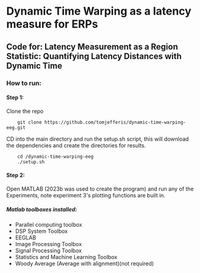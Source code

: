 # Dynamic Time Warping as a latency measure for ERPs
## Code for: Latency Measurement as a Region Statistic: Quantifying Latency Distances with Dynamic Time 

### How to run:
#### Step 1:
Clone the repo
```
    git clone https://github.com/tomjefferis/dynamic-time-warping-eeg.git
```
CD into the main directory and run the setup.sh script, this will download the dependencies and create the directories for results.
```
    cd /dynamic-time-warping-eeg
    ./setup.sh
```
#### Step 2:
Open MATLAB (2023b was used to create the program) and run any of the Experiments, note experiment 3's plotting functions are built in.
##### Matlab toolboxes installed:
- Parallel computing toolbox
- DSP System Toolbox
- EEGLAB
- Image Processing Toolbox
- Signal Processing Toolbox
- Statistics and Machine Learning Toolbox
- Woody Average (Average with alignment)(not required)

